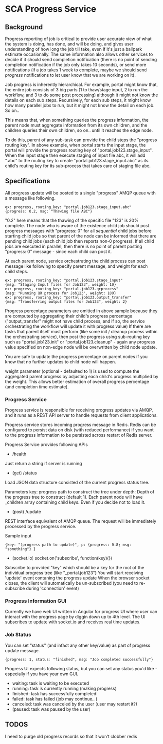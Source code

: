 # SCA Progress Service


## Background

Progress reporting of job is critical to provide user accurate view of what the system is doing, has done, and will be doing, and gives user understanding of how long the job till take, even if it's just a ballpark estimate occasionally. The same information also allows other services to decide if it should send completion notification (there is no point of sending completion notification if the job only takes 10 seconds), or send more notifications (if a job takes 1 week to complete, maybe we should send *progress* notifications to let user know that we are working on it).

Job progress is inherently hierarchical. For example, portal might know that, the entire job consists of 3 big parts (1 to thaw/stage input, 2 to run the workflow, and 3 to do some post processing) although it might not know the details on each sub steps. Recursively, for each sub steps, it might know how many parallel jobs to run, but it might not know the detail on each job. So on..

This means that, when something queries the progress information, the parent node must aggregate information from its own children, and the children queries their own children, so on.. until it reaches the edge node.

To do this, parent of any sub-task can provide the child steps the "progress routing key". In above example, when portal starts the input stage, the portal will provide the progress routing key of "portal.job123.stage_input". When the input stage then execute staging of input file abc, it will add ".abc" to the routing key to create "portal.job123.stage_input.abc" as its child's routing key for its sub-process that takes care of staging file abc.

## Specifications

All progress update will be posted to a single "progress" AMQP queue with a message like following.

```
ex: progress, routing_key: "portal.job123.stage_input.abc"
{progress: 0.2, msg: "Thawing file ABC"}
```

"0.2" here means that the thawing of the specific file "123" is 20% complete. The node who is aware of the existence child job should post progress messages with "progress: 0" for all *sequential* child jobs before starting child jobs so that parent of the node can be informed that there are pending child jobs (each child job then reports non-0 progress). If all child jobs are executed in parallel, then there is no point of parent posting "progress: 0" message - since each child can post it.

At each parent node, service orchestrating the child process can post message like following to specify parent message, and weight for each child steps.

```
ex: progress, routing_key: "portal.job123.stage_input"
{msg: "Staging Input files for Job123", weight: 10}
ex: progress, routing_key: "portal.job123.qrprocess"
{msg: "Running QR process for Job123", weight: 100}
ex: progress, routing_key: "portal.job123.output_transfer"
{msg: "Transferring output files for Job123", weight: 2}
```

Progress percentage parameters are omitted in above sample because they are computed by aggregating their child's progress percentage ("output_transfer" might not have child process, and if so, the service orchestrating the workflow will update it with progress value) If there are tasks that parent itself must perform (like some init / cleanup process within the orchestrating service), then post the progress using sub-routing key such as "portal.job123.init" or "portal.job123.cleanup" - again any progress value specified on non-edge node will be overwritten by child node update.

You are safe to update the progress percentage on parent nodes if you know that no further updates to child node will happen.

weight parameter (optional - defaulted to 1) is used to compute the aggregated parent progress by adjusting each child's progress multiplied by the weight. This allows better estimation of overall progress percentage (and completion time estimate). 

### Progress Service

Progress service is responsible for receiving progress updates via AMQP, and it runs as a REST API server to handle requests from client applications. 

Progress service stores incoming progress message in Redis. Redis can be configured to persist data on disk (with reduced performance) if you want to the progress information to be persisted across restart of Redis server.

Progress Service provides following APIs

* /health

Just return a string if server is running

* (get) /status

Load JSON data structure consisted of the current progress status tree.

Parameters
key: progress path to construct the tree under
depth: Depth of the progress tree to construct (default 1). Each parent node will have _children array containing child keys. Even if you 
decide not to load it.

* (post) /update

REST interface equivalent of AMQP queue. The request will be immediately processed by the progress service.

Sample input
```
{key: "(progress path to update)", p: {progress: 0.8; msg: "something"} }
```

* (socket.io) socket.on('subscribe', function(key){})

Subscribe to provided "key" which should be a key for the root of the individual progress tree (like "_portal.job123")
You will start receiving 'update' event contaning the progress update
When the browser socket closes, the client will automatically be un-subscribed (you need to re-subscribe during 'connection' event)

### Progress Information GUI

Currently we have web UI written in Angular for progress UI where user can interact with the progress page by diggin down up to 4th level. The UI subscribes to update with socket.io and receives real time updates.

### Job Status

You can set "status" (and infact any other key/value) as part of progress update message.

```
{progress: 1, status: "finished", msg: "Job completed successfully"}
```

Progress UI expects following status, but you can set any status you'd like - especially if you have your own GUI.

* waiting: task is waiting to be executed
* running: task is currently running (making progress)
* finished: task has successfully completed
* failed: task has failed (job may continue.. )
* canceled: task was canceled by the user (user may restart it?)
* (paused: task was paused by the user)

## TODOS

I need to purge old progress records so that it won't clobber redis


